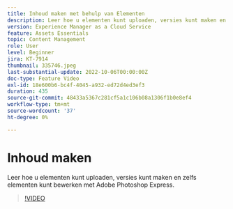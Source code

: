 ```yaml
---
title: Inhoud maken met behulp van Elementen
description: Leer hoe u elementen kunt uploaden, versies kunt maken en zelfs elementen kunt bewerken met Adobe Photoshop Express.
version: Experience Manager as a Cloud Service
feature: Assets Essentials
topic: Content Management
role: User
level: Beginner
jira: KT-7914
thumbnail: 335746.jpeg
last-substantial-update: 2022-10-06T00:00:00Z
doc-type: Feature Video
exl-id: 18e600b6-bc4f-4045-a932-ed72d4ed3ef3
duration: 435
source-git-commit: 48433a5367c281cf5a1c106b08a1306f1b0e8ef4
workflow-type: tm+mt
source-wordcount: '37'
ht-degree: 0%

---
```


# Inhoud maken

Leer hoe u elementen kunt uploaden, versies kunt maken en zelfs elementen kunt bewerken met Adobe Photoshop Express.

>[!VIDEO](https://video.tv.adobe.com/v/3444006?quality=12&learn=on&captions=dut)
